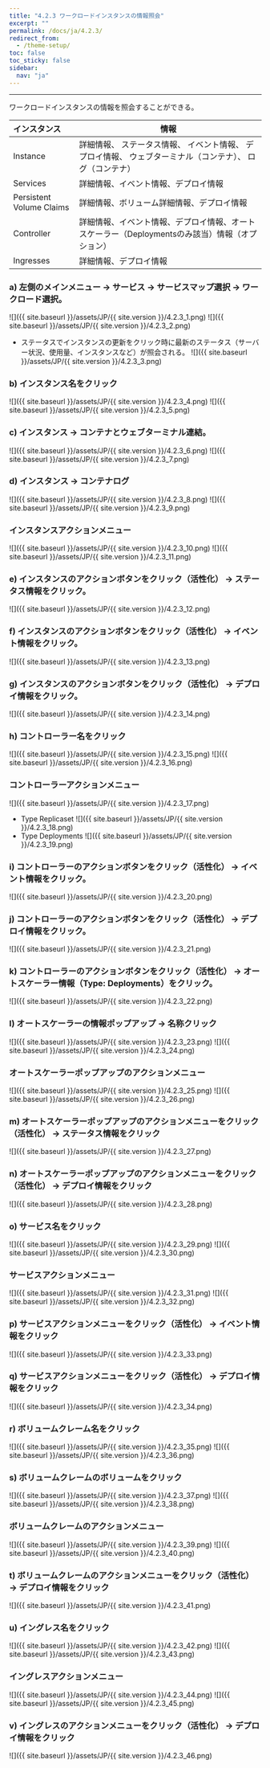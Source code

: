 ```yaml
---
title: "4.2.3 ワークロードインスタンスの情報照会"
excerpt: ""
permalink: /docs/ja/4.2.3/
redirect_from:
  - /theme-setup/
toc: false
toc_sticky: false
sidebar:
  nav: "ja"
---
```


---
ワークロードインスタンスの情報を照会することができる。

| **インスタンス** | **情報** |
| :--- | --- |
| Instance | 詳細情報、 ステータス情報、 イベント情報、 デプロイ情報、 ウェブターミナル（コンテナ）、 ログ（コンテナ） |
| Services | 詳細情報、イベント情報、デプロイ情報 |
| Persistent Volume Claims | 詳細情報、ボリューム詳細情報、デプロイ情報 |
| Controller | 詳細情報、イベント情報、デプロイ情報、オートスケーラー（Deploymentsのみ該当）情報（オプション） |
| Ingresses | 詳細情報、デプロイ情報 |

### a\) 左側のメインメニュー → サービス → サービスマップ選択 → ワークロード選択。
![]({{ site.baseurl }}/assets/JP/{{ site.version }}/4.2.3_1.png)
![]({{ site.baseurl }}/assets/JP/{{ site.version }}/4.2.3_2.png)
* ステータスでインスタンスの更新をクリック時に最新のステータス（サーバー状況、使用量、インスタンスなど）が照会される。
![]({{ site.baseurl }}/assets/JP/{{ site.version }}/4.2.3_3.png)

### b\) インスタンス名をクリック
![]({{ site.baseurl }}/assets/JP/{{ site.version }}/4.2.3_4.png)
![]({{ site.baseurl }}/assets/JP/{{ site.version }}/4.2.3_5.png)

### c\) インスタンス → コンテナとウェブターミナル連結。
![]({{ site.baseurl }}/assets/JP/{{ site.version }}/4.2.3_6.png)
![]({{ site.baseurl }}/assets/JP/{{ site.version }}/4.2.3_7.png)

### d\) インスタンス → コンテナログ
![]({{ site.baseurl }}/assets/JP/{{ site.version }}/4.2.3_8.png)
![]({{ site.baseurl }}/assets/JP/{{ site.version }}/4.2.3_9.png)

### インスタンスアクションメニュー
![]({{ site.baseurl }}/assets/JP/{{ site.version }}/4.2.3_10.png)
![]({{ site.baseurl }}/assets/JP/{{ site.version }}/4.2.3_11.png)

### e\) インスタンスのアクションボタンをクリック（活性化） → ステータス情報をクリック。
![]({{ site.baseurl }}/assets/JP/{{ site.version }}/4.2.3_12.png)

### f\) インスタンスのアクションボタンをクリック（活性化） → イベント情報をクリック。
![]({{ site.baseurl }}/assets/JP/{{ site.version }}/4.2.3_13.png)

### g\) インスタンスのアクションボタンをクリック（活性化） → デプロイ情報をクリック。
![]({{ site.baseurl }}/assets/JP/{{ site.version }}/4.2.3_14.png)

### h\) コントローラー名をクリック
![]({{ site.baseurl }}/assets/JP/{{ site.version }}/4.2.3_15.png)
![]({{ site.baseurl }}/assets/JP/{{ site.version }}/4.2.3_16.png)

### コントローラーアクションメニュー
![]({{ site.baseurl }}/assets/JP/{{ site.version }}/4.2.3_17.png)

* Type Replicaset
![]({{ site.baseurl }}/assets/JP/{{ site.version }}/4.2.3_18.png)
* Type Deployments
![]({{ site.baseurl }}/assets/JP/{{ site.version }}/4.2.3_19.png)

### i\) コントローラーのアクションボタンをクリック（活性化） → イベント情報をクリック。
![]({{ site.baseurl }}/assets/JP/{{ site.version }}/4.2.3_20.png)

### j\) コントローラーのアクションボタンをクリック（活性化） → デプロイ情報をクリック。
![]({{ site.baseurl }}/assets/JP/{{ site.version }}/4.2.3_21.png)

### k\) コントローラーのアクションボタンをクリック（活性化） → オートスケーラー情報（Type: Deployments）をクリック。
![]({{ site.baseurl }}/assets/JP/{{ site.version }}/4.2.3_22.png)

### l\) オートスケーラーの情報ポップアップ → 名称クリック
![]({{ site.baseurl }}/assets/JP/{{ site.version }}/4.2.3_23.png)
![]({{ site.baseurl }}/assets/JP/{{ site.version }}/4.2.3_24.png)

### オートスケーラーポップアップのアクションメニュー
![]({{ site.baseurl }}/assets/JP/{{ site.version }}/4.2.3_25.png)
![]({{ site.baseurl }}/assets/JP/{{ site.version }}/4.2.3_26.png)

### m\) オートスケーラーポップアップのアクションメニューをクリック（活性化） → ステータス情報をクリック
![]({{ site.baseurl }}/assets/JP/{{ site.version }}/4.2.3_27.png)

### n\) オートスケーラーポップアップのアクションメニューをクリック（活性化） → デプロイ情報をクリック
![]({{ site.baseurl }}/assets/JP/{{ site.version }}/4.2.3_28.png)


### o\) サービス名をクリック
![]({{ site.baseurl }}/assets/JP/{{ site.version }}/4.2.3_29.png)
![]({{ site.baseurl }}/assets/JP/{{ site.version }}/4.2.3_30.png)

### サービスアクションメニュー
![]({{ site.baseurl }}/assets/JP/{{ site.version }}/4.2.3_31.png)
![]({{ site.baseurl }}/assets/JP/{{ site.version }}/4.2.3_32.png)

### p\) サービスアクションメニューをクリック（活性化） → イベント情報をクリック
![]({{ site.baseurl }}/assets/JP/{{ site.version }}/4.2.3_33.png)

### q\) サービスアクションメニューをクリック（活性化） → デプロイ情報をクリック
![]({{ site.baseurl }}/assets/JP/{{ site.version }}/4.2.3_34.png)


### r\) ボリュームクレーム名をクリック
![]({{ site.baseurl }}/assets/JP/{{ site.version }}/4.2.3_35.png)
![]({{ site.baseurl }}/assets/JP/{{ site.version }}/4.2.3_36.png)

### s\) ボリュームクレームのボリュームをクリック
![]({{ site.baseurl }}/assets/JP/{{ site.version }}/4.2.3_37.png)
![]({{ site.baseurl }}/assets/JP/{{ site.version }}/4.2.3_38.png)

### ボリュームクレームのアクションメニュー
![]({{ site.baseurl }}/assets/JP/{{ site.version }}/4.2.3_39.png)
![]({{ site.baseurl }}/assets/JP/{{ site.version }}/4.2.3_40.png)

### t\) ボリュームクレームのアクションメニューをクリック（活性化） → デプロイ情報をクリック
![]({{ site.baseurl }}/assets/JP/{{ site.version }}/4.2.3_41.png)


### u\) イングレス名をクリック
![]({{ site.baseurl }}/assets/JP/{{ site.version }}/4.2.3_42.png)
![]({{ site.baseurl }}/assets/JP/{{ site.version }}/4.2.3_43.png)

### イングレスアクションメニュー
![]({{ site.baseurl }}/assets/JP/{{ site.version }}/4.2.3_44.png)
![]({{ site.baseurl }}/assets/JP/{{ site.version }}/4.2.3_45.png)

### v\) イングレスのアクションメニューをクリック（活性化） → デプロイ情報をクリック
![]({{ site.baseurl }}/assets/JP/{{ site.version }}/4.2.3_46.png)
